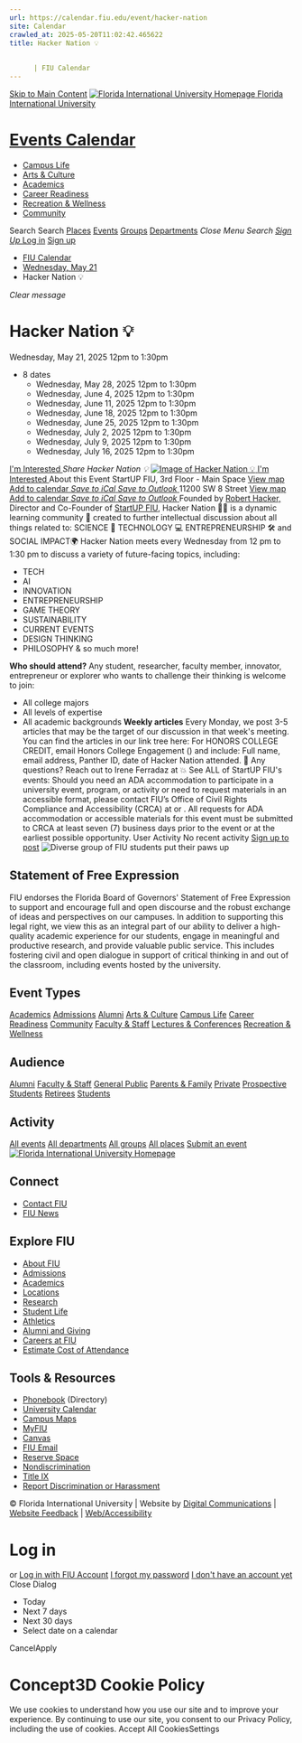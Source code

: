```yaml
---
url: https://calendar.fiu.edu/event/hacker-nation
site: Calendar
crawled_at: 2025-05-20T11:02:42.465622
title: Hacker Nation 💡
    
    
      | FIU Calendar
---
```


[Skip to Main Content](https://calendar.fiu.edu/event/hacker-nation#main-content)
[![Florida International University Homepage](https://digicdn.fiu.edu/core/_assets/images/logo-top.png) Florida International University](https://www.fiu.edu)
# [Events Calendar ](https://calendar.fiu.edu/)
  * [Campus Life](https://calendar.fiu.edu/calendar?event_types%5B%5D=127595)
  * [Arts & Culture](https://calendar.fiu.edu/calendar?event_types%5B%5D=127590)
  * [Academics](https://calendar.fiu.edu/calendar?event_types%5B%5D=127582)
  * [Career Readiness](https://calendar.fiu.edu/calendar?event_types%5B%5D=127584)
  * [Recreation & Wellness](https://calendar.fiu.edu/calendar?event_types%5B%5D=127603)
  * [Community](https://calendar.fiu.edu/calendar?event_types%5B%5D=127601)


Search Search
[Places](https://calendar.fiu.edu/search/places) [Events](https://calendar.fiu.edu/calendar) [Groups](https://calendar.fiu.edu/search/groups) [Departments](https://calendar.fiu.edu/search/departments)
_Close Menu_
_Search_ [ _Sign Up_ ](https://calendar.fiu.edu/signup)
[Log in](https://calendar.fiu.edu/auth/shib_login?previous_url=https%3A%2F%2Fcalendar.fiu.edu%2Fevent%2Fhacker-nation) [Sign up](https://calendar.fiu.edu/signup)
  * [FIU Calendar](https://calendar.fiu.edu/)
  * [Wednesday, May 21](https://calendar.fiu.edu/calendar/day/2025/5/21)
  * Hacker Nation 💡


_Clear message_
# Hacker Nation 💡
Wednesday, May 21, 2025 12pm to 1:30pm 
+ 8 dates
  * Wednesday, May 28, 2025 12pm to 1:30pm
  * Wednesday, June 4, 2025 12pm to 1:30pm
  * Wednesday, June 11, 2025 12pm to 1:30pm
  * Wednesday, June 18, 2025 12pm to 1:30pm
  * Wednesday, June 25, 2025 12pm to 1:30pm
  * Wednesday, July 2, 2025 12pm to 1:30pm
  * Wednesday, July 9, 2025 12pm to 1:30pm
  * Wednesday, July 16, 2025 12pm to 1:30pm


[ I'm Interested ](https://calendar.fiu.edu/event/48102945618038/confirm?return=https%3A%2F%2Fcalendar.fiu.edu%2Fevent%2Fhacker-nation)
_Share Hacker Nation 💡_
[ ![Image of Hacker Nation 💡](https://localist-images.azureedge.net/photos/49641761529869/card/caba61cee3c43a9c1fa270895cf80b6106e060f3.jpg) ](https://calendar.fiu.edu/photo/49641761529869)
[ I'm Interested ](https://calendar.fiu.edu/event/48102945618038/confirm?return=https%3A%2F%2Fcalendar.fiu.edu%2Fevent%2Fhacker-nation)
About this Event
StartUP FIU, 3rd Floor - Main Space  [View map ](https://calendar.fiu.edu/event/hacker-nation#about_map)
[Add to calendar ](https://calendar.fiu.edu/event/hacker-nation)
[ _Save to iCal_ ](https://calendar.fiu.edu/event/hacker-nation.ics "Save to iCal") [ _Save to Outlook_ ](https://calendar.fiu.edu/event/hacker-nation.ics "Save to Outlook")
11200 SW 8 Street
[View map ](https://calendar.fiu.edu/event/hacker-nation#about_map)
[Add to calendar ](https://calendar.fiu.edu/event/hacker-nation)
[ _Save to iCal_ ](https://calendar.fiu.edu/event/hacker-nation.ics "Save to iCal") [ _Save to Outlook_ ](https://calendar.fiu.edu/event/hacker-nation.ics "Save to Outlook")
Founded by [Robert Hacker,](https://startup.fiu.edu/robert_hacker_bio/) Director and Co-Founder of [StartUP FIU](https://startup.fiu.edu/), Hacker Nation 👨‍🏫 is a dynamic learning community 🧠 created to further intellectual discussion about all things related to: SCIENCE 🔬 TECHNOLOGY 💻 ENTREPRENEURSHIP 🛠️ and SOCIAL IMPACT🌍
Hacker Nation meets every Wednesday from 12 pm to 1:30 pm to discuss a variety of future-facing topics, including:
  * TECH
  * AI
  * INNOVATION
  * ENTREPRENEURSHIP
  * GAME THEORY
  * SUSTAINABILITY
  * CURRENT EVENTS
  * DESIGN THINKING
  * PHILOSOPHY & so much more!


**Who should attend?** Any student, researcher, faculty member, innovator, entrepreneur or explorer who wants to challenge their thinking is welcome to join:
* All college majors
* All levels of expertise
* All academic backgrounds
**Weekly articles**
Every Monday, we post 3-5 articles that may be the target of our discussion in that week's meeting. You can find the articles in our link tree here:
For HONORS COLLEGE CREDIT, email Honors College Engagement () and include: Full name, email address, Panther ID, date of Hacker Nation attended.
🔎 Any questions? Reach out to Irene Ferradaz at 
💥 See ALL of StartUP FIU's events: 
Should you need an ADA accommodation to participate in a university event, program, or activity or need to request materials in an accessible format, please contact FIU’s Office of Civil Rights Compliance and Accessibility (CRCA) at or . All requests for ADA accommodation or accessible materials for this event must be submitted to CRCA at least seven (7) business days prior to the event or at the earliest possible opportunity. 
User Activity
No recent activity
[Sign up to post](https://calendar.fiu.edu/auth/shib_login?previous_url=https%3A%2F%2Fcalendar.fiu.edu%2Fevent%2Fhacker-nation)
![Diverse group of FIU students put their paws up](https://www.fiu.edu/_assets/images/thumbnail-students-paw.jpg)
## Statement of Free Expression
FIU endorses the Florida Board of Governors' Statement of Free Expression to support and encourage full and open discourse and the robust exchange of ideas and perspectives on our campuses. In addition to supporting this legal right, we view this as an integral part of our ability to deliver a high-quality academic experience for our students, engage in meaningful and productive research, and provide valuable public service. This includes fostering civil and open dialogue in support of critical thinking in and out of the classroom, including events hosted by the university.
## Event Types
[Academics](https://calendar.fiu.edu/calendar?event_types%5B%5D=127582)
[Admissions](https://calendar.fiu.edu/calendar?event_types%5B%5D=127583)
[Alumni](https://calendar.fiu.edu/calendar?event_types%5B%5D=127589)
[Arts & Culture](https://calendar.fiu.edu/calendar?event_types%5B%5D=127590)
[Campus Life](https://calendar.fiu.edu/calendar?event_types%5B%5D=127595)
[Career Readiness](https://calendar.fiu.edu/calendar?event_types%5B%5D=127584)
[Community](https://calendar.fiu.edu/calendar?event_types%5B%5D=127601)
[Faculty & Staff](https://calendar.fiu.edu/calendar?event_types%5B%5D=127602)
[Lectures & Conferences](https://calendar.fiu.edu/calendar?event_types%5B%5D=127587)
[Recreation & Wellness](https://calendar.fiu.edu/calendar?event_types%5B%5D=127603)
## Audience
[Alumni](https://calendar.fiu.edu/calendar?event_types%5B%5D=121721)
[Faculty & Staff](https://calendar.fiu.edu/calendar?event_types%5B%5D=121720)
[General Public](https://calendar.fiu.edu/calendar?event_types%5B%5D=121722)
[Parents & Family](https://calendar.fiu.edu/calendar?event_types%5B%5D=36918157286658)
[Private](https://calendar.fiu.edu/calendar?event_types%5B%5D=129753)
[Prospective Students](https://calendar.fiu.edu/calendar?event_types%5B%5D=121723)
[Retirees](https://calendar.fiu.edu/calendar?event_types%5B%5D=37290279036119)
[Students](https://calendar.fiu.edu/calendar?event_types%5B%5D=121719)
## Activity
[All events](https://calendar.fiu.edu/search?what=events)
[All departments](https://calendar.fiu.edu/search/departments)
[All groups](https://calendar.fiu.edu/search?what=groups)
[All places](https://calendar.fiu.edu/search?what=places)
[Submit an event](https://calendar.fiu.edu/admin/events/new/basic-information)
[ ![Florida International University Homepage](https://digicdn.fiu.edu/core/_assets/images/footer-logo.svg) ](https://www.fiu.edu/)
## Connect
  * [Contact FIU](https://www.fiu.edu/about/contact-us/index.html)
  * [FIU News](https://news.fiu.edu/)


## Explore FIU
  * [About FIU](https://www.fiu.edu/about/index.html)
  * [Admissions](https://www.fiu.edu/admissions/index.html)
  * [Academics](https://www.fiu.edu/academics/index.html)
  * [Locations](https://www.fiu.edu/locations/index.html)
  * [Research](https://www.fiu.edu/research/index.html)
  * [Student Life](https://www.fiu.edu/student-life/index.html)
  * [Athletics](https://www.fiu.edu/athletics/index.html)
  * [Alumni and Giving](https://www.fiu.edu/alumni-and-giving/index.html)
  * [Careers at FIU](https://hr.fiu.edu/careers/)
  * [Estimate Cost of Attendance](https://onestop.fiu.edu/finances/estimate-your-costs/)


## Tools & Resources
  * [Phonebook](https://phonebook.fiu.edu) (Directory)
  * [University Calendar](https://calendar.fiu.edu/)
  * [Campus Maps](https://campusmaps.fiu.edu/)
  * [MyFIU](https://my.fiu.edu/)
  * [Canvas](https://canvas.fiu.edu)
  * [FIU Email](http://mail.fiu.edu/)
  * [Reserve Space](https://reservespace.fiu.edu/make-reservation/)
  * [Nondiscrimination](https://ace.fiu.edu/civil-rights-and-accessibility/harassment-and-discrimination/)
  * [Title IX](https://ace.fiu.edu/title-ix/)
  * [Report Discrimination or Harassment](https://report.fiu.edu/)


© Florida International University  | Website by [Digital Communications](https://stratcomm.fiu.edu/digital-print/websites/) | [Website Feedback](https://webforms.fiu.edu/view.php?id=370774&element_5=https://calendar.fiu.edu/https://calendar.fiu.edu/) | [Web/Accessibility](https://accessibility.fiu.edu/)
# Log in
or
[Log in with FIU Account](https://calendar.fiu.edu/auth/shib_login?previous_url=https%3A%2F%2Fcalendar.fiu.edu%2Fevent%2Fhacker-nation)
[I forgot my password](https://calendar.fiu.edu/auth/forgot) [I don't have an account yet](https://calendar.fiu.edu/signup)
Close Dialog
  * Today
  * Next 7 days
  * Next 30 days
  * Select date on a calendar


CancelApply
# Concept3D Cookie Policy
We use cookies to understand how you use our site and to improve your experience. By continuing to use our site, you consent to our Privacy Policy, including the use of cookies. 
Accept All CookiesSettings

